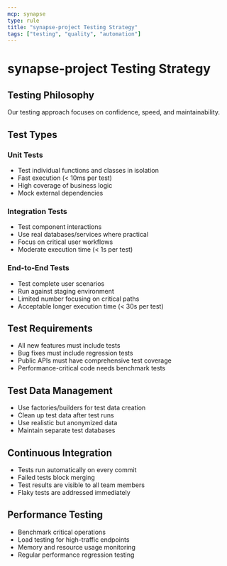 ```yaml
---
mcp: synapse
type: rule
title: "synapse-project Testing Strategy"
tags: ["testing", "quality", "automation"]
---
```


# synapse-project Testing Strategy

## Testing Philosophy
Our testing approach focuses on confidence, speed, and maintainability.

## Test Types

### Unit Tests
- Test individual functions and classes in isolation
- Fast execution (< 10ms per test)
- High coverage of business logic
- Mock external dependencies

### Integration Tests
- Test component interactions
- Use real databases/services where practical
- Focus on critical user workflows
- Moderate execution time (< 1s per test)

### End-to-End Tests
- Test complete user scenarios
- Run against staging environment
- Limited number focusing on critical paths
- Acceptable longer execution time (< 30s per test)

## Test Requirements
- All new features must include tests
- Bug fixes must include regression tests
- Public APIs must have comprehensive test coverage
- Performance-critical code needs benchmark tests

## Test Data Management
- Use factories/builders for test data creation
- Clean up test data after test runs
- Use realistic but anonymized data
- Maintain separate test databases

## Continuous Integration
- Tests run automatically on every commit
- Failed tests block merging
- Test results are visible to all team members
- Flaky tests are addressed immediately

## Performance Testing
- Benchmark critical operations
- Load testing for high-traffic endpoints
- Memory and resource usage monitoring
- Regular performance regression testing
